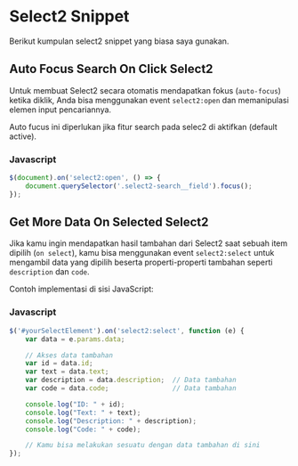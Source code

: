 # Select2 Snippet

Berikut kumpulan select2 snippet yang biasa saya gunakan.

## Auto Focus Search On Click Select2

Untuk membuat Select2 secara otomatis mendapatkan fokus (`auto-focus`) ketika diklik, Anda bisa menggunakan event `select2:open` dan memanipulasi elemen input pencariannya.

Auto fucus ini diperlukan jika fitur search pada selec2 di aktifkan (default active).

### Javascript

```javascript
$(document).on('select2:open', () => {
    document.querySelector('.select2-search__field').focus();
});
```

## Get More Data On Selected Select2

Jika kamu ingin mendapatkan hasil tambahan dari Select2 saat sebuah item dipilih (`on select`), kamu bisa menggunakan event `select2:select` untuk mengambil data yang dipilih beserta properti-properti tambahan seperti `description` dan `code`.

Contoh implementasi di sisi JavaScript:

### Javascript

```javascript
$('#yourSelectElement').on('select2:select', function (e) {
    var data = e.params.data;

    // Akses data tambahan
    var id = data.id;
    var text = data.text;
    var description = data.description;  // Data tambahan
    var code = data.code;                // Data tambahan

    console.log("ID: " + id);
    console.log("Text: " + text);
    console.log("Description: " + description);
    console.log("Code: " + code);

    // Kamu bisa melakukan sesuatu dengan data tambahan di sini
});
```
